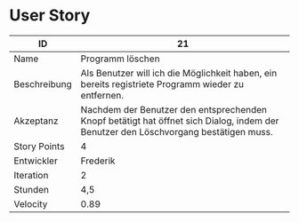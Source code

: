 # User Story

| ID         |21|
|-|-|
|Name        |Programm löschen|
|Beschreibung|Als Benutzer will ich die Möglichkeit haben, ein bereits registriete Programm wieder zu entfernen.|
|Akzeptanz   |Nachdem der Benutzer den entsprechenden Knopf betätigt hat öffnet sich Dialog, indem der Benutzer den Löschvorgang bestätigen muss.|
|Story Points|4|
|Entwickler  |Frederik|
|Iteration   |2|
|Stunden     |4,5|
|Velocity    |0.89|
